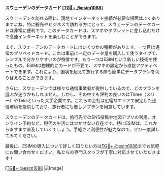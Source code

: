 **スウェーデンのデータカード [[TG💪+ @esim1088](https://t.me/s/esim1088)]**

スウェーデンを訪れる際に、現地でインターネット接続が必要な場面はよくありますよね。特に観光やビジネスで訪れる方にとって、スウェーデンのデータカードは非常に便利です。このデータカードは、スマホやタブレットに差し込むだけで高速インターネットを楽しむことができます。

まず、スウェーデンのデータカードにはいくつかの種類があります。一つ目は通常のプリペイドカード。これは事前に一定のデータ量を購入して使うタイプで、シンプルで分かりやすいのが特徴です。もう一つはESIMという新しい技術を使ったもの。ESIMは物理的にカードが不要で、スマホの設定から直接アクティベートできます。これにより、国境を超えて旅行する際も簡単にデータプランを切り替えることができます。

さらに、スウェーデンでは様々な通信事業者が提供しているので、どのプランを選ぶか迷うかもしれません。しかし、その中でも評判の良いのはThree（スリー）やTeliaといった大手企業です。これらの会社は広範なエリアで安定した通信環境を提供しており、旅行者にも優しいプランを用意しています。

スウェーデンのデータカードは、旅行先でのSNS投稿や地図アプリの利用、オンライン予約など、現代の生活には欠かせない存在です。特にESIMは、これからますます普及していくでしょう。手軽さと利便性が魅力なので、ぜひ一度試してみてください。

最後に、ESIMの導入について詳しく知りたい方は[TG💪+ @esim1088](https://t.me/s/esim1088)までお気軽にお問い合わせください。私たちの専門スタッフが丁寧に対応させていただきます！

[[TG💪+ @esim1088](https://t.me/s/esim1088) ![Image](https://i.postimg.cc/Y0z9fWf4/image.png)]